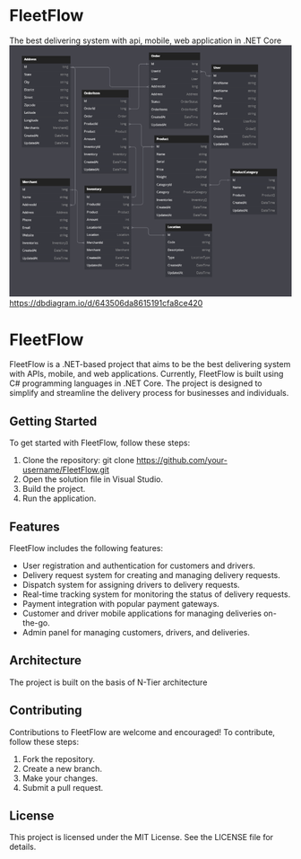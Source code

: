 # FleetFlow
The best delivering system with api, mobile, web application in .NET Core
![alt text](https://raw.githubusercontent.com/kerakmas/picutres/main/Screenshot_49.png)
https://dbdiagram.io/d/643506da8615191cfa8ce420

# FleetFlow

FleetFlow is a .NET-based project that aims to be the best delivering system with APIs, mobile, and web applications. Currently, FleetFlow is built using C# programming languages in .NET Core. The project is designed to simplify and streamline the delivery process for businesses and individuals.

## Getting Started

To get started with FleetFlow, follow these steps:

1. Clone the repository: git clone https://github.com/your-username/FleetFlow.git
2. Open the solution file in Visual Studio.
3. Build the project.
4. Run the application.

## Features

FleetFlow includes the following features:

- User registration and authentication for customers and drivers.
- Delivery request system for creating and managing delivery requests.
- Dispatch system for assigning drivers to delivery requests.
- Real-time tracking system for monitoring the status of delivery requests.
- Payment integration with popular payment gateways.
- Customer and driver mobile applications for managing deliveries on-the-go.
- Admin panel for managing customers, drivers, and deliveries.

## Architecture

The project is built on the basis of N-Tier architecture


## Contributing

Contributions to FleetFlow are welcome and encouraged! To contribute, follow these steps:

1. Fork the repository.
2. Create a new branch.
3. Make your changes.
4. Submit a pull request.

## License

This project is licensed under the MIT License. See the LICENSE file for details.

